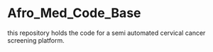 # Afro_Med_Code_Base
this repository holds the code for a semi automated cervical cancer screening platform. 
